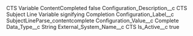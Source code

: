 <?xml version="1.0" encoding="UTF-8"?>
<CustomMetadata xmlns="http://soap.sforce.com/2006/04/metadata" xmlns:xsi="http://www.w3.org/2001/XMLSchema-instance" xmlns:xsd="http://www.w3.org/2001/XMLSchema">
    <label>CTS Variable ContentCompleted</label>
    <protected>false</protected>
    <values>
        <field>Configuration_Description__c</field>
        <value xsi:type="xsd:string">CTS Subject Line Variable signifying Completion</value>
    </values>
    <values>
        <field>Configuration_Label__c</field>
        <value xsi:type="xsd:string">SubjectLineParse_contentcomplete</value>
    </values>
    <values>
        <field>Configuration_Value__c</field>
        <value xsi:type="xsd:string">Complete</value>
    </values>
    <values>
        <field>Data_Type__c</field>
        <value xsi:type="xsd:string">String</value>
    </values>
    <values>
        <field>External_System_Name__c</field>
        <value xsi:type="xsd:string">CTS</value>
    </values>
    <values>
        <field>Is_Active__c</field>
        <value xsi:type="xsd:boolean">true</value>
    </values>
</CustomMetadata>
